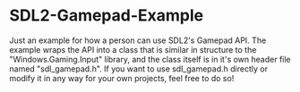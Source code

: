 # SDL2-Gamepad-Example
Just an example for how a person can use SDL2's Gamepad API. The example wraps the API into a class that is similar in structure to 
the "Windows.Gaming.Input" library, and the class itself is in it's own header file named "sdl_gamepad.h". If you want to use sdl_gamepad.h 
directly or modify it in any way for your own projects, feel free to do so!
